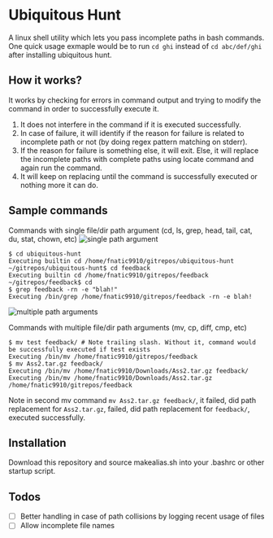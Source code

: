 # Ubiquitous Hunt

A linux shell utility which lets you pass incomplete paths in bash commands. One quick usage exmaple would be to run `cd ghi` instead of `cd abc/def/ghi` after installing ubiquitous hunt.

## How it works?
It works by checking for errors in command output and trying to modify the command in order to successfully execute it.

1. It does not interfere in the command if it is executed successfully.
2. In case of failure, it will identify if the reason for failure is related to incomplete path or not (by doing regex pattern matching on stderr).
3. If the reason for failure is something else, it will exit. Else, it will replace the incomplete paths with complete paths using locate command and again run the command.
4. It will keep on replacing until the command is successfully executed or nothing more it can do.

## Sample commands

Commands with single file/dir path argument (cd, ls, grep, head, tail, cat, du, stat, chown, etc)
![single path argument](https://cloud.githubusercontent.com/assets/7158765/19782481/9ddba6dc-9cab-11e6-9108-b042d51a55ed.png)

```
$ cd ubiquitous-hunt
Executing builtin cd /home/fnatic9910/gitrepos/ubiquitous-hunt
~/gitrepos/ubiquitous-hunt$ cd feedback
Executing builtin cd /home/fnatic9910/gitrepos/feedback
~/gitrepos/feedback$ cd
$ grep feedback -rn -e "blah!"
Executing /bin/grep /home/fnatic9910/gitrepos/feedback -rn -e blah! 

```
![multiple path arguments](https://cloud.githubusercontent.com/assets/7158765/19782483/9fb62a86-9cab-11e6-92b4-28af7b68b961.png)

Commands with multiple file/dir path arguments (mv, cp, diff, cmp, etc)
```
$ mv test feedback/ # Note trailing slash. Without it, command would be successfully executed if test exists
Executing /bin/mv /home/fnatic9910/gitrepos/feedback
$ mv Ass2.tar.gz feedback/
Executing /bin/mv /home/fnatic9910/Downloads/Ass2.tar.gz feedback/
Executing /bin/mv /home/fnatic9910/Downloads/Ass2.tar.gz /home/fnatic9910/gitrepos/feedback
```
Note in second mv command `mv Ass2.tar.gz feedback/`, it failed, did path replacement for `Ass2.tar.gz`, failed, did path replacement for `feedback/`, executed successfully.

## Installation
Download this repository and source makealias.sh into your .bashrc or other startup script.

## Todos

- [ ] Better handling in case of path collisions by logging recent usage of files
- [ ] Allow incomplete file names
